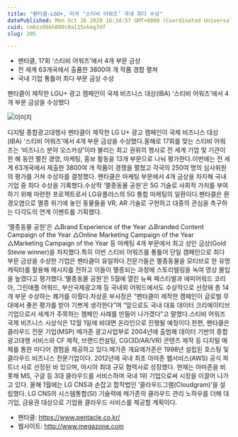 ```yaml
---
title: "펜타클-LGU+, 미국 ‘스티비 어워즈’ 국내 최다 수상"
datePublished: Mon Oct 26 2020 16:34:57 GMT+0000 (Coordinated Universal Time)
cuid: cm6zz06kh000c0al25xkeg7df
slug: 205

---
```



- 펜타클, 17회 ‘스티비 어워즈’에서 4개 부문 금상
- 전 세계 63개국에서 출품한 3800여 개 작품 경합 펼쳐
- 국내 기업 통틀어 최다 부문 금상 수상

펜타클이 제작한 LGU+ 광고 캠페인이 국제 비즈니스 대상(IBA) ‘스티비 어워즈’에서 4개 부문 금상을 수상했다

![이미지](https://cdn.hashnode.com/res/hashnode/image/upload/v1739247413406/d8e6350d-0bff-4f84-96ac-d79354cf4254.jpeg)

디지털 종합광고대행사 펜타클이 제작한 LG U+ 광고 캠페인이 국제 비즈니스 대상(IBA) ‘스티비 어워즈’에서 4개 부문 금상을 수상했다.올해로 17회를 맞는 스티비 어워즈는 ‘비즈니스 분야 오스카상’이라 불리는 최고 권위의 행사로 전 세계 기업 및 기관이 한 해 동안 펼친 경영, 마케팅, 홍보 활동을 13개 부문으로 나눠 평가한다.이번에는 전 세계 63개국에서 제출한 3800여 개 작품이 경쟁을 펼쳤고 각국의 250여 명의 심사위원의 평가를 거쳐 수상자를 결정했다. 펜타클은 마케팅 부문에서 4개 금상을 차지해 국내 기업 중 최다 수상을 기록했다.수상작 ‘멸종동물 공원’은 5G 기술로 사회적 가치를 부여하기 위해 마련한 프로젝트로서 LG유플러스의 5G 통합 마케팅의 일환이다.펜타클은 환경오염으로 멸종 위기에 놓인 동물들을 VR, AR 기술로 구현하고 대중의 관심을 촉구하는 다각도의 연계 이벤트를 기획했다.

‘멸종동물 공원’은 △Brand Experience of the Year △Branded Content Campaign of the Year △Online Marketing Campaign of the Year △Marketing Campaign of the Year 등 마케팅 4개 부문에서 최고 상인 금상(Gold Stevie winner)을 차지했다.특히 이번 스티비 어워즈를 통틀어 단일 캠페인으로 최다 부문 금상을 수상한 기업은 펜타클이 유일하다.전문가들은 멸종동물을 모티브로 한 유명 캐릭터를 활용해 메시지를 전하고 이들이 멸종되는 과정에 스토리텔링을 녹여 영상 몰입을 높였다고 평가했다.‘멸종동물 공원’은 5월에 열린 뉴욕 페스티벌과 에피어워드 코리아, 그린애플 어워드, 부산국제광고제 등 국내외 어워드에서도 수상작으로 선정돼 총 14개 부문 수상하는 쾌거를 이뤘다.차상훈 부사장은 “펜타클이 제작한 캠페인이 글로벌 무대에서 좋은 평가를 받아 기쁘게 생각한다”며 “앞으로도 국내 대표 데이터 크리에이티브 기업으로서 세계가 주목하는 캠페인 사례를 만들어 나가겠다”고 말했다.스티비 어워즈 국제 비즈니스 시상식은 12월 1일에 비대면 온라인으로 진행될 예정이다.한편, 펜타클은 클라우드 전문 기업(MSP) 메가존 광고사업부로 2004년에 출범해 데이터 기반의 종합광고대행 서비스와 CF 제작, 브랜드컨설팅, CG(3D/AR/VR) 콘텐츠 제작 등 디지털 매체를 통한 미디어 경험을 제공하고 있다.메가존 개요메가존은 1998년 설립된 호스팅 및 클라우드 비즈니스 전문기업이다. 2012년에 국내 최초 아마존 웹서비스(AWS) 공식 파트너 사로 선정된 바 있으며, 아시아 최대 규모 협력사로 성장했다. 현재는 아마존을 비롯해 MS, 구글 등 3대 클라우드를 서비스하며 국내 1위 기업으로써 시장을 이끌어 나가고 있다. 올해 1월에는 LG CNS과 손잡고 합작법인 ‘클라우드그램(Cloudgram)’을 설립했다. LG CNS의 시스템통합(SI) 기술력에 메가존의 클라우드 관리 노하우를 더해 대기업, 금융권 대상으로 기업용 클라우드 서비스를 제공할 계획이다.

- 펜타클: https://www.pentacle.co.kr/
- 웹사이트: http://www.megazone.com